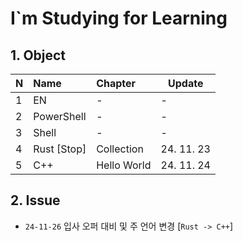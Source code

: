 # I`m Studying for Learning

## 1. Object
| N    | Name        | Chapter     | Update     |
| :--- | :---------- | :---------- | ---------- |
| 1    | EN          | -           | -          |
| 2    | PowerShell  | -           | -          |
| 3    | Shell       | -           | -          |
| 4    | Rust [Stop] | Collection  | 24. 11. 23 |
| 5    | C++         | Hello World | 24. 11. 24 |

## 2. Issue
* `24-11-26` 입사 오퍼 대비 및 주 언어 변경 [`Rust -> C++`]